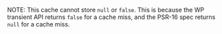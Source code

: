 NOTE: This cache cannot store `null` or `false`.
This is because the WP transient API returns `false` for a cache miss, and the PSR-16 spec returns `null` for a cache miss.
